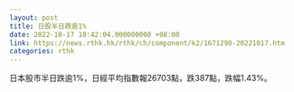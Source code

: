 ```yaml
---
layout: post
title: 日股半日跌逾1%
date: 2022-10-17 10:42:04.000000000 +08:00
link: https://news.rthk.hk/rthk/ch/component/k2/1671298-20221017.htm
categories: rthk
---
```


日本股市半日跌逾1%，日經平均指數報26703點，跌387點，跌幅1.43%。
